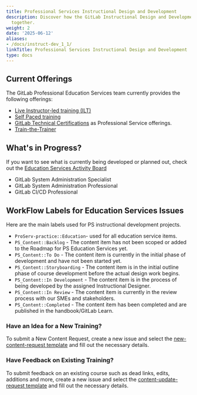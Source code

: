 ```yaml
---
title: Professional Services Instructional Design and Development
description: Discover how the GitLab Instructional Design and Development team works
  together.
weight: 2
date: '2025-06-12'
aliases:
- /docs/instruct-dev_1_1/
linkTitle: Professional Services Instructional Design and Development
type: docs
---
```


## Current Offerings

The GitLab Professional Education Services team currently provides the following offerings:

- [Live Instructor-led training (ILT)](https://about.gitlab.com/services/education/)
- [Self Paced training](https://about.gitlab.com/learn/)
- [GitLab Technical Certifications](/handbook/customer-success/professional-services-engineering/gitlab-technical-certifications/) as Professional Service offerings.
- [Train-the-Trainer](https://about.gitlab.com/services/education/train-the-trainer/)

## What's in Progress?

If you want to see what is currently being developed or planned out, check out the [Education Services Activity Board](https://gitlab.com/gitlab-com/customer-success/professional-services-group/education-services/activity)

- GitLab System Administration Specialist
- GitLab System Administration Professional
- GitLab CI/CD Professional

## WorkFlow Labels for Education Services Issues

Here are the main labels used for PS instructional development projects.

- `ProServ-practice::Education`- used for all education service items.
- `PS_Content::Backlog` - The content item has not been scoped or added to the Roadmap for PS Education Services yet.
- `PS_Content::To Do` - The content item is currently in the initial phase of development and have not been started yet.
- `PS_Content::Storyboarding` - The content item is in the initial outline phase of course development before the actual design work begins.
- `PS_Content::In Development` - The content item is in the process of being developed by the assigned Instructional Designer.
- `PS_Content::In Review` - The content item is currently in the review process with our SMEs and stakeholders.
- `PS_Content::Completed` - The content item has been completed and are published in the handbook/GitLab Learn.

### Have an Idea for a New Training?

To submit a New Content Request, create a new issue and select the [new-content-request template](https://gitlab.com/gitlab-com/customer-success/professional-services-group/education-services/-/issues/new?issue%5Bmilestone_id%5D=) and fill out the necessary details.

### Have Feedback on Existing Training?

To submit feedback on an existing course such as dead links, edits, additions and more, create a new issue and select the [content-update-request template](https://gitlab.com/gitlab-com/customer-success/professional-services-group/education-services/-/issues/new?issue%5Bmilestone_id%5D=#) and fill out the necessary details.
